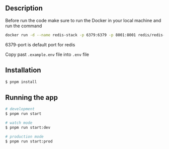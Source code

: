 ## Description

Before run the code make sure to run the Docker in your local machine and
run the command

```bash
docker run -d --name redis-stack -p 6379:6379 -p 8001:8001 redis/redis-stack:latest
```

6379-port is default port
for redis

Copy past `.example.env` file into `.env` file

## Installation

```bash
$ pnpm install
```

## Running the app

```bash
# development
$ pnpm run start

# watch mode
$ pnpm run start:dev

# production mode
$ pnpm run start:prod
```
